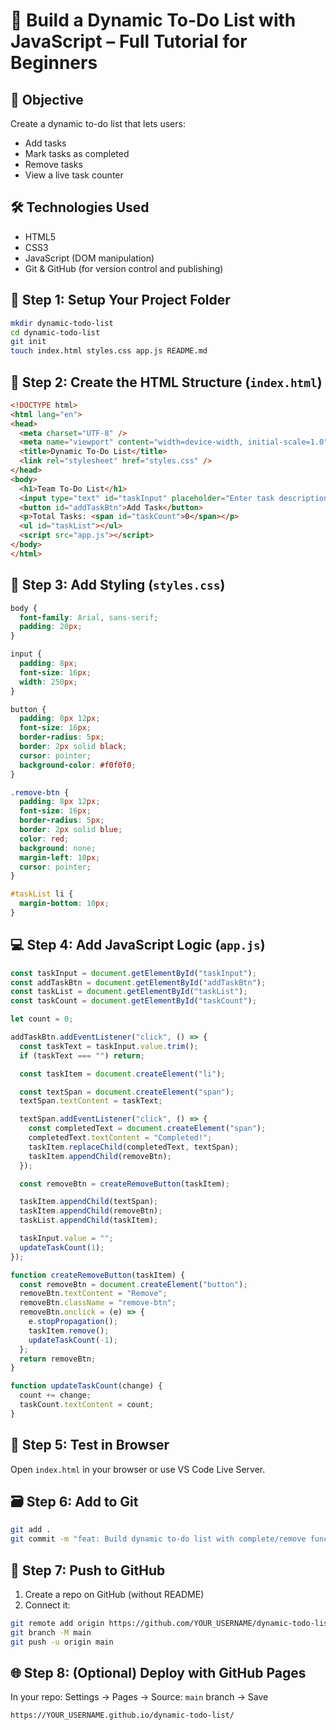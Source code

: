
# 🧪 Build a Dynamic To-Do List with JavaScript – Full Tutorial for Beginners

## 📘 Objective
Create a dynamic to-do list that lets users:
- Add tasks
- Mark tasks as completed
- Remove tasks
- View a live task counter

## 🛠️ Technologies Used
- HTML5
- CSS3
- JavaScript (DOM manipulation)
- Git & GitHub (for version control and publishing)

## 🧱 Step 1: Setup Your Project Folder

```bash
mkdir dynamic-todo-list
cd dynamic-todo-list
git init
touch index.html styles.css app.js README.md
```

## 📄 Step 2: Create the HTML Structure (`index.html`)

```html
<!DOCTYPE html>
<html lang="en">
<head>
  <meta charset="UTF-8" />
  <meta name="viewport" content="width=device-width, initial-scale=1.0" />
  <title>Dynamic To-Do List</title>
  <link rel="stylesheet" href="styles.css" />
</head>
<body>
  <h1>Team To-Do List</h1>
  <input type="text" id="taskInput" placeholder="Enter task description" />
  <button id="addTaskBtn">Add Task</button>
  <p>Total Tasks: <span id="taskCount">0</span></p>
  <ul id="taskList"></ul>
  <script src="app.js"></script>
</body>
</html>
```

## 🎨 Step 3: Add Styling (`styles.css`)

```css
body {
  font-family: Arial, sans-serif;
  padding: 20px;
}

input {
  padding: 8px;
  font-size: 16px;
  width: 250px;
}

button {
  padding: 8px 12px;
  font-size: 16px;
  border-radius: 5px;
  border: 2px solid black;
  cursor: pointer;
  background-color: #f0f0f0;
}

.remove-btn {
  padding: 8px 12px;
  font-size: 16px;
  border-radius: 5px;
  border: 2px solid blue;
  color: red;
  background: none;
  margin-left: 10px;
  cursor: pointer;
}

#taskList li {
  margin-bottom: 10px;
}
```

## 💻 Step 4: Add JavaScript Logic (`app.js`)

```javascript
const taskInput = document.getElementById("taskInput");
const addTaskBtn = document.getElementById("addTaskBtn");
const taskList = document.getElementById("taskList");
const taskCount = document.getElementById("taskCount");

let count = 0;

addTaskBtn.addEventListener("click", () => {
  const taskText = taskInput.value.trim();
  if (taskText === "") return;

  const taskItem = document.createElement("li");

  const textSpan = document.createElement("span");
  textSpan.textContent = taskText;

  textSpan.addEventListener("click", () => {
    const completedText = document.createElement("span");
    completedText.textContent = "Completed!";
    taskItem.replaceChild(completedText, textSpan);
    taskItem.appendChild(removeBtn);
  });

  const removeBtn = createRemoveButton(taskItem);

  taskItem.appendChild(textSpan);
  taskItem.appendChild(removeBtn);
  taskList.appendChild(taskItem);

  taskInput.value = "";
  updateTaskCount(1);
});

function createRemoveButton(taskItem) {
  const removeBtn = document.createElement("button");
  removeBtn.textContent = "Remove";
  removeBtn.className = "remove-btn";
  removeBtn.onclick = (e) => {
    e.stopPropagation();
    taskItem.remove();
    updateTaskCount(-1);
  };
  return removeBtn;
}

function updateTaskCount(change) {
  count += change;
  taskCount.textContent = count;
}
```

## 📌 Step 5: Test in Browser

Open `index.html` in your browser or use VS Code Live Server.

## 🗃️ Step 6: Add to Git

```bash
git add .
git commit -m "feat: Build dynamic to-do list with complete/remove functionality and live counter"
```

## 🚀 Step 7: Push to GitHub

1. Create a repo on GitHub (without README)
2. Connect it:

```bash
git remote add origin https://github.com/YOUR_USERNAME/dynamic-todo-list.git
git branch -M main
git push -u origin main
```

## 🌐 Step 8: (Optional) Deploy with GitHub Pages

In your repo: Settings → Pages → Source: `main` branch → Save

```text
https://YOUR_USERNAME.github.io/dynamic-todo-list/
```
